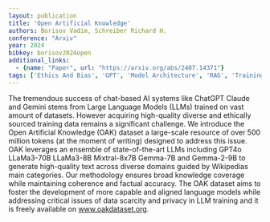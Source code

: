```yaml
---
layout: publication
title: 'Open Artificial Knowledge'
authors: Borisov Vadim, Schreiber Richard H.
conference: "Arxiv"
year: 2024
bibkey: borisov2024open
additional_links:
  - {name: "Paper", url: "https://arxiv.org/abs/2407.14371"}
tags: ['Ethics And Bias', 'GPT', 'Model Architecture', 'RAG', 'Training Techniques']
---
```

The tremendous success of chat-based AI systems like ChatGPT Claude and Gemini stems from Large Language Models (LLMs) trained on vast amount of datasets. However acquiring high-quality diverse and ethically sourced training data remains a significant challenge. We introduce the Open Artificial Knowledge (OAK) dataset a large-scale resource of over 500 million tokens (at the moment of writing) designed to address this issue. OAK leverages an ensemble of state-of-the-art LLMs including GPT4o LLaMa3-70B LLaMa3-8B Mixtral-8x7B Gemma-7B and Gemma-2-9B to generate high-quality text across diverse domains guided by Wikipedias main categories. Our methodology ensures broad knowledge coverage while maintaining coherence and factual accuracy. The OAK dataset aims to foster the development of more capable and aligned language models while addressing critical issues of data scarcity and privacy in LLM training and it is freely available on www.oakdataset.org.
